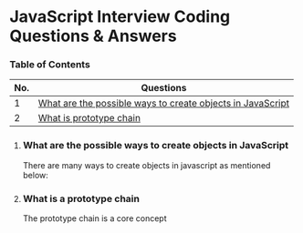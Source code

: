 # JavaScript Interview Coding Questions & Answers

### Table of Contents

<!-- TOC_START -->
| No. | Questions |
| --- | --------- |
| 1 | [What are the possible ways to create objects in JavaScript](#what-are-the-possible-ways-to-create-objects-in-javascript) |
| 2 | [What is prototype chain](#what-is-a-prototype-chain) |
<!-- TOC_END -->

1. ### What are the possible ways to create objects in JavaScript

    There are many ways to create objects in javascript as mentioned below:

2. ### What is a prototype chain

    The prototype chain is a core concept
